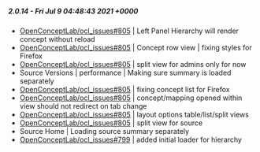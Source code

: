 ##### 2.0.14 - Fri Jul 9 04:48:43 2021 +0000
- [OpenConceptLab/ocl_issues#805](https://github.com/OpenConceptLab/ocl_issues/issues/805) | Left Panel Hierarchy will render concept without reload
- [OpenConceptLab/ocl_issues#805](https://github.com/OpenConceptLab/ocl_issues/issues/805) | Concept row view | fixing styles for Firefox
- [OpenConceptLab/ocl_issues#805](https://github.com/OpenConceptLab/ocl_issues/issues/805) | split view for admins only for now
- Source Versions | performance | Making sure summary is loaded separately
- [OpenConceptLab/ocl_issues#805](https://github.com/OpenConceptLab/ocl_issues/issues/805) | fixing concept list for Firefox
- [OpenConceptLab/ocl_issues#805](https://github.com/OpenConceptLab/ocl_issues/issues/805) | concept/mapping opened within view should not redirect on tab change
- [OpenConceptLab/ocl_issues#805](https://github.com/OpenConceptLab/ocl_issues/issues/805) | layout options table/list/split views
- [OpenConceptLab/ocl_issues#805](https://github.com/OpenConceptLab/ocl_issues/issues/805) | split view for source
- Source Home | Loading source summary separately
- [OpenConceptLab/ocl_issues#799](https://github.com/OpenConceptLab/ocl_issues/issues/799) | added initial loader for hierarchy
